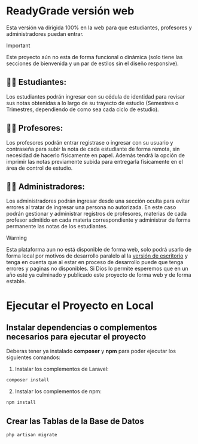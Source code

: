 # ReadyGrade versión web
Esta versión va dirigida 100% en la web para que estudiantes, profesores y administradores puedan entrar.

>[!Important]
>Este proyecto aún no esta de forma funcional o dinámica (solo tiene las secciones de bienvenida y un par de estilos sin el diseño responsive).

## 🧑‍🎓 Estudiantes:
Los estudiantes podrán ingresar con su cédula de identidad para revisar sus notas obtenidas a lo largo de su trayecto de estudio (Semestres o Trimestres, dependiendo de como sea cada ciclo de estudio).
## 🧑‍🏫 Profesores:
Los profesores podrán entrar registrase o ingresar con su usuario y contraseña para subir la nota de cada estudiante de forma remota, sin necesidad de hacerlo físicamente en papel. Además tendrá la opción de imprimir las notas previamente subida para entregarla físicamente en el área de control de estudio.
## 🧑‍💼 Administradores:
Los administradores podrán ingresar desde una sección oculta para evitar errores al tratar de ingresar una persona no autorizada. En este caso podrán gestionar y administrar registros de profesores, materias de cada profesor admitido en cada materia correspondiente y administrar de forma permanente las notas de los estudiantes.

> [!WARNING]
> Esta plataforma aun no está disponible de forma web, solo podrá usarlo de forma local por motivos de desarrollo paralelo al la [versión de escritorio](https://github.com/gregoriorondon/readygrade-desktop) y tenga en cuenta que al estar en proceso de desarrollo puede que tenga errores y paginas no disponibles. Si Dios lo permite esperemos que en un año esté ya culminado y publicado este proyecto de forma web y de forma estable.

# Ejecutar el Proyecto en Local
## Instalar dependencias o complementos necesarios para ejecutar el proyecto
Deberas tener ya instalado **composer** y **npm** para poder ejecutar los siguientes comandos:

1. Instalar los complementos de Laravel:
```bash
composer install
```

2. Instalar los complementos de npm:
```bash
npm install
```

## Crear las Tablas de la Base de Datos

```bash
php artisan migrate
```